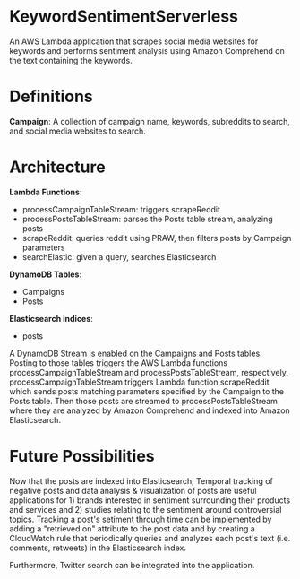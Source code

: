 # KeywordSentimentServerless

An AWS Lambda application that scrapes social media websites for keywords and performs sentiment analysis using Amazon Comprehend on the text containing the keywords.

# Definitions
**Campaign**: A collection of campaign name, keywords, subreddits to search, and social media websites to search.

# Architecture

**Lambda Functions**:
- processCampaignTableStream: triggers scrapeReddit
- processPostsTableStream: parses the Posts table stream, analyzing posts
- scrapeReddit: queries reddit using PRAW, then filters posts by Campaign parameters
- searchElastic: given a query, searches Elasticsearch

**DynamoDB Tables**:
- Campaigns
- Posts

**Elasticsearch indices**:
- posts

A DynamoDB Stream is enabled on the Campaigns and Posts tables. Posting to those tables triggers the AWS Lambda functions processCampaignTableStream and processPostsTableStream, respectively. processCampaignTableStream triggers Lambda function scrapeReddit which sends posts matching parameters specified by the Campaign to the Posts table. Then those posts are streamed to processPostsTableStream where they are analyzed by Amazon Comprehend and indexed into Amazon Elasticsearch.

# Future Possibilities
Now that the posts are indexed into Elasticsearch, Temporal tracking of negative posts and data analysis & visualization of posts are useful applications for 1) brands interested in sentiment surrounding their products and services and 2) studies relating to the sentiment around controversial topics. Tracking a post's setiment through time can be implemented by adding a "retrieved on" attribute to the post data and by creating a CloudWatch rule that periodically queries and analyzes each post's  text (i.e. comments, retweets) in the Elasticsearch index. 

Furthermore, Twitter search can be integrated into the application.
